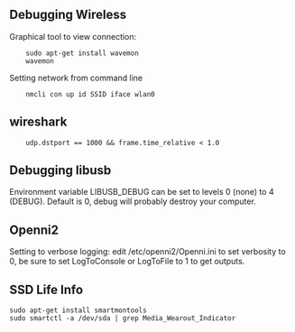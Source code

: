 ## Debugging Wireless

Graphical tool to view connection:

        sudo apt-get install wavemon
        wavemon

Setting network from command line

        nmcli con up id SSID iface wlan0

## wireshark

        udp.dstport == 1000 && frame.time_relative < 1.0

## Debugging libusb

Environment variable LIBUSB_DEBUG can be set to levels 0 (none) to 4 (DEBUG). Default is 0,
debug will probably destroy your computer.

## Openni2

Setting to verbose logging: edit /etc/openni2/Openni.ini to set verbosity to 0, be sure to set LogToConsole or LogToFile to 1 to get outputs.

## SSD Life Info

    sudo apt-get install smartmontools
    sudo smartctl -a /dev/sda | grep Media_Wearout_Indicator
